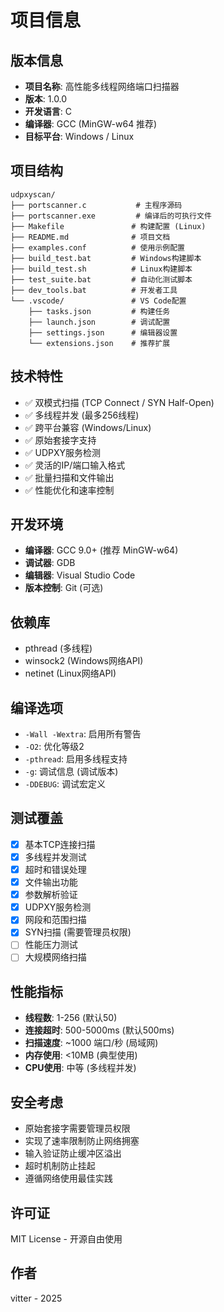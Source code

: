 # 项目信息

## 版本信息
- **项目名称**: 高性能多线程网络端口扫描器
- **版本**: 1.0.0
- **开发语言**: C
- **编译器**: GCC (MinGW-w64 推荐)
- **目标平台**: Windows / Linux

## 项目结构
```
udpxyscan/
├── portscanner.c           # 主程序源码
├── portscanner.exe         # 编译后的可执行文件
├── Makefile               # 构建配置 (Linux)
├── README.md              # 项目文档
├── examples.conf          # 使用示例配置
├── build_test.bat         # Windows构建脚本
├── build_test.sh          # Linux构建脚本
├── test_suite.bat         # 自动化测试脚本
├── dev_tools.bat          # 开发者工具
└── .vscode/               # VS Code配置
    ├── tasks.json         # 构建任务
    ├── launch.json        # 调试配置
    ├── settings.json      # 编辑器设置
    └── extensions.json    # 推荐扩展
```

## 技术特性
- ✅ 双模式扫描 (TCP Connect / SYN Half-Open)
- ✅ 多线程并发 (最多256线程)
- ✅ 跨平台兼容 (Windows/Linux)
- ✅ 原始套接字支持
- ✅ UDPXY服务检测
- ✅ 灵活的IP/端口输入格式
- ✅ 批量扫描和文件输出
- ✅ 性能优化和速率控制

## 开发环境
- **编译器**: GCC 9.0+ (推荐 MinGW-w64)
- **调试器**: GDB
- **编辑器**: Visual Studio Code
- **版本控制**: Git (可选)

## 依赖库
- pthread (多线程)
- winsock2 (Windows网络API)
- netinet (Linux网络API)

## 编译选项
- `-Wall -Wextra`: 启用所有警告
- `-O2`: 优化等级2
- `-pthread`: 启用多线程支持
- `-g`: 调试信息 (调试版本)
- `-DDEBUG`: 调试宏定义

## 测试覆盖
- [x] 基本TCP连接扫描
- [x] 多线程并发测试
- [x] 超时和错误处理
- [x] 文件输出功能
- [x] 参数解析验证
- [x] UDPXY服务检测
- [x] 网段和范围扫描
- [x] SYN扫描 (需要管理员权限)
- [ ] 性能压力测试
- [ ] 大规模网络扫描

## 性能指标
- **线程数**: 1-256 (默认50)
- **连接超时**: 500-5000ms (默认500ms)
- **扫描速度**: ~1000 端口/秒 (局域网)
- **内存使用**: <10MB (典型使用)
- **CPU使用**: 中等 (多线程并发)

## 安全考虑
- 原始套接字需要管理员权限
- 实现了速率限制防止网络拥塞
- 输入验证防止缓冲区溢出
- 超时机制防止挂起
- 遵循网络使用最佳实践

## 许可证
MIT License - 开源自由使用

## 作者
vitter - 2025
